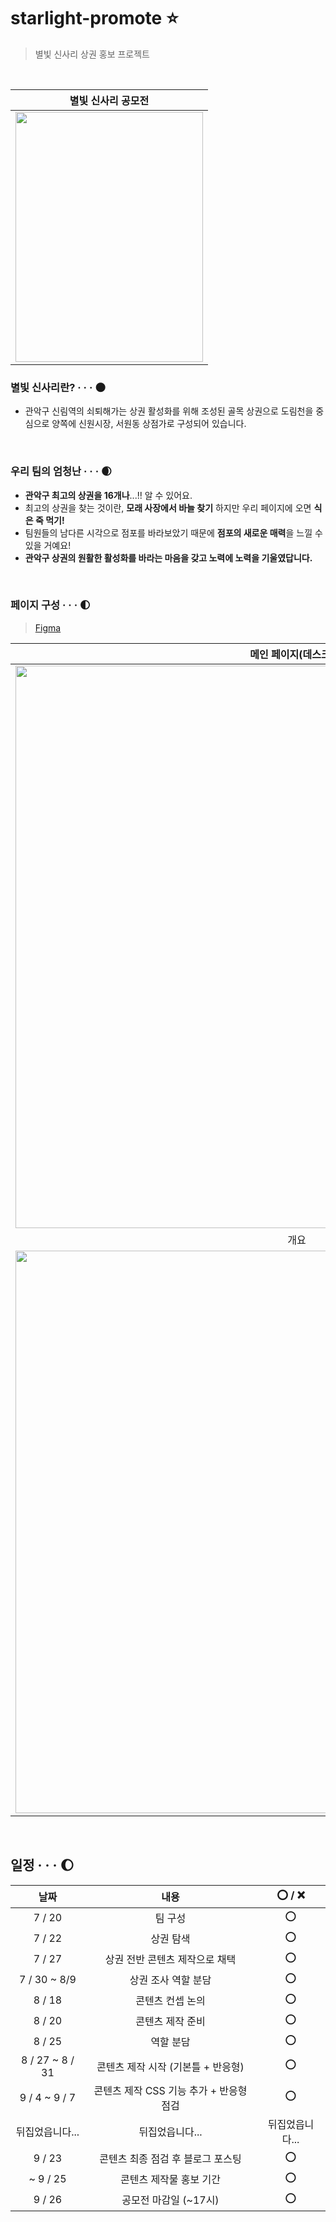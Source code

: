 # starlight-promote ⭐
> 별빛 신사리 상권 홍보 프로젝트

<br/>

<div align="center">

|별빛 신사리 공모전|
|:--:|
|<img src="https://user-images.githubusercontent.com/87300199/187196677-d269a8eb-ab6a-4fc8-aea7-80bbfdd73f92.png"  width="300" height="400"/>|

</div>

### 별빛 신사리란? ‧ ‧ ‧ 🌑
- 관악구 신림역의 쇠퇴해가는 상권 활성화를 위해 조성된 골목 상권으로 도림천을 중심으로 양쪽에 신원시장, 서원동 상점가로 구성되어 있습니다.

<br />

### 우리 팀의 엄청난 ‧ ‧ ‧ 🌒
- **관악구 최고의 상권을 16개나**...!! 알 수 있어요.
- 최고의 상권을 찾는 것이란, **모래 사장에서 바늘 찾기** 하지만 우리 페이지에 오면 **식은 죽 먹기!**
- 팀원들의 남다른 시각으로 점포를 바라보았기 때문에 **점포의 새로운 매력**을 느낄 수 있을 거예요!
- **관악구 상권의 원활한 활성화를 바라는 마음을 갖고 노력에 노력을 기울였답니다.**

<br />

### 페이지 구성 ‧ ‧ ‧ 🌓
> [Figma](https://www.figma.com/file/KHUBqExGrR4B9ViIFri1yR/%EB%B3%84-%EC%8B%A0?node-id=0%3A1)

|메인 페이지(데스크탑)|점포 페이지(데스크탑)|점포 페이지(모바일)|
|:--:|:--:|:--:|
|<img src="https://user-images.githubusercontent.com/87300199/191880306-51d2ad3a-900a-4d36-94e7-a1237b78644d.png" width="900">|<img src="https://user-images.githubusercontent.com/87300199/191880364-5a40a074-73ff-4b0f-a8e5-5c982f747ca0.png" width="900">|<img src="https://user-images.githubusercontent.com/87300199/191880510-b2f8ae88-ea33-4e6c-9a63-5bf2828a0abd.png" width="900">
|개요|점포 위치|콘텐츠|
|<img src="https://user-images.githubusercontent.com/87300199/191880714-d3de2027-9034-4497-a297-dac5d77bf3a6.png" width="900">|<img src="https://user-images.githubusercontent.com/87300199/191880811-8a1f352f-c89a-477c-aabc-7bcbf5d85859.png">|<img src="https://user-images.githubusercontent.com/87300199/191880938-37e82266-2745-4e7a-98f0-d92f141485f4.png">|

<br />

## 일정 ‧ ‧ ‧ 🌔

|날짜|내용|⭕ / ❌|
|:--:|:--:|:--:|
|7 / 20|팀 구성|⭕|
|7 / 22|상권 탐색|⭕|
|7 / 27|상권 전반 콘텐츠 제작으로 채택|⭕|
|7 / 30 ~ 8/9|상권 조사 역할 분담|⭕|
|8 / 18|콘텐츠 컨셉 논의|⭕|
|8 / 20|콘텐츠 제작 준비|⭕|
|8 / 25|역할 분담|⭕|
|8 / 27 ~ 8 / 31|콘텐츠 제작 시작 (기본틀 + 반응형)|⭕|
|9 / 4 ~ 9 / 7|콘텐츠 제작 CSS 기능 추가 + 반응형 점검|⭕|
|뒤집었읍니다...|뒤집었읍니다...|뒤집었읍니다...|
|9 / 23|콘텐츠 최종 점검 후 블로그 포스팅|⭕|
|~ 9 / 25|콘텐츠 제작물 홍보 기간|⭕|
|9 / 26|공모전 마감일 (~17시)|⭕|
